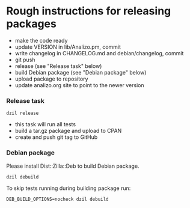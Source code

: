 # Rough instructions for releasing packages

* make the code ready
* update VERSION in lib/Analizo.pm, commit
* write changelog in CHANGELOG.md and debian/changelog, commit
* git push
* release (see "Release task" below)
* build Debian package (see "Debian package" below)
* upload package to repository
* update analizo.org site to point to the newer version

### Release task

```console
dzil release
```

* this task will run all tests
* build a tar.gz package and upload to CPAN
* create and push git tag to GitHub

### Debian package

Please install Dist::Zilla::Deb to build Debian package.

```console
dzil debuild
```

To skip tests running during building package run:

```console
DEB_BUILD_OPTIONS=nocheck dzil debuild
```
